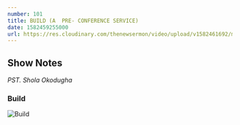 ```yaml
---
number: 101
title: BUILD (A  PRE- CONFERENCE SERVICE)
date: 1582459255000
url: https://res.cloudinary.com/thenewsermon/video/upload/v1582461692/messages/BUILD_-_Pst._Shola_Okodugha.mp3
---
```


## Show Notes
_PST. Shola Okodugha_

### Build

![Build](https://res.cloudinary.com/thenewsermon/image/upload/v1582453866/sermon%20display%20pictures/Build_Jp_2020.jpg)